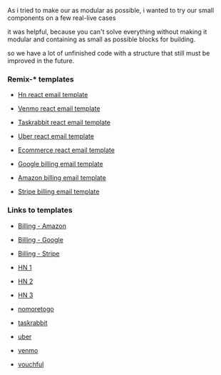 As i tried to make our as modular as possible, i wanted to try our small components on a few real-live cases

it was helpful, because you can't solve everything without making it modular and containing as small as possible blocks for building.


so we have a lot of unfinished code with a structure that still must be improved in the future.


### Remix-* templates

- [Hn react email template](https://github.com/LLazyEmail/remix-hn-react-email-template)

- [Venmo react email template](https://github.com/LLazyEmail/remix-venmo-react-email-template)

- [Taskrabbit react email template](https://github.com/LLazyEmail/remix-taskrabbit-react-email-template)

- [Uber react email template](https://github.com/LLazyEmail/remix-uber-react-email-template)

- [Ecommerce react email template](https://github.com/LLazyEmail/remix-ecommerce-react-email-template)

- [Google billing email template](https://github.com/LLazyEmail/remix-google-billing-email-template)

- [Amazon billing email template](https://github.com/LLazyEmail/remix-amazon-billing-email-template)

- [Stripe billing email template](https://github.com/LLazyEmail/remix-stripe-billing-email-template)



### Links to templates

- <a href="/templates/amazon.html" target="_parent">Billing - Amazon</a>
- <a href="/templates/google.html" target="_parent">Billing - Google</a>
- <a href="/templates/stripe.html" target="_parent">Billing - Stripe</a>

- <a href="/templates/HN1.html" target="_parent">HN 1</a>
- <a href="/templates/HN2.html" target="_parent">HN 2</a>
- <a href="/templates/HN3.html" target="_parent">HN 3</a>
- <a href="/templates/nomoretogo.html" target="_parent">nomoretogo</a>
- <a href="/templates/taskrabbit.html" target="_parent">taskrabbit</a>
- <a href="/templates/uber.html" target="_parent">uber</a>
- <a href="/templates/venmo.html" target="_parent">venmo</a>
- <a href="/templates/vouchful.html" target="_parent">vouchful</a>

